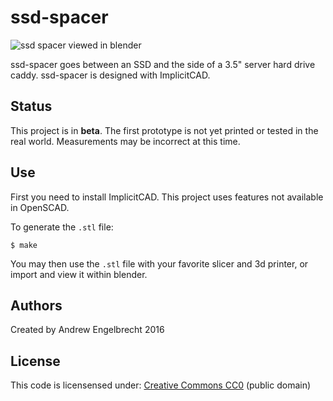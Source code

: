 # ssd-spacer

![ssd spacer viewed in blender](https://i.imgur.com/8EapfwT.png)

ssd-spacer goes between an SSD and the side of a 3.5" server hard drive caddy.
ssd-spacer is designed with ImplicitCAD.

## Status

This project is in **beta**. The first prototype is not yet printed or tested
in the real world. Measurements may be incorrect at this time.

## Use

First you need to install ImplicitCAD. This project uses features not available
in OpenSCAD.

To generate the `.stl` file:

    $ make

You may then use the `.stl` file with your favorite slicer and 3d printer, or
import and view it within blender.

## Authors

Created by Andrew Engelbrecht 2016

## License

This code is licensensed under:
[Creative Commons CC0](https:creativecommons.org/publicdomain/zero/1.0/) (public domain)

